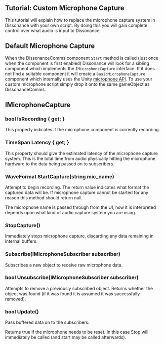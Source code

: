 ## Tutorial: Custom Microphone Capture

This tutorial will explain how to replace the microphone capture system in Dissonance with your own script. By doing this you will gain complete control over what audio is input to Dissonance.

## Default Microphone Capture

When the DissonanceComms component `Start` method is called (just once when the component is first enabled) Dissonance will look for a sibling component which implements the `IMicrophoneCapture` interface. If it does not find a suitable component it will create a `BasicMicrophoneCapture` component which internally uses the Unity [microphone API](https://docs.unity3d.com/ScriptReference/Microphone.html). To use your custom microphone script simply drop it onto the same gameObject as DissonanceComms.

## IMicrophoneCapture

### bool IsRecording { get; }

This property indicates if the microphone component is currently recording.

### TimeSpan Latency { get; }

This property should give the estimated latency of the microphone capture system. This is the total time from audio physically hitting the microphone hardware to the data being passed on to subscribers.

### WaveFormat StartCapture(string mic_name)

Attempt to begin recording. The return value indicates what format the captured data will be. If microphone capture cannot be started for any reason this method should return null.

The microphone name is passed through from the UI, how it is interpreted depends upon what kind of audio capture system you are using.

### StopCapture()

Immediately stops microphone capture, discarding any data remaining in internal buffers.

### Subscribe(IMicrophoneSubscriber subscriber)

Subscribes a new object to receive raw microphone data.

### bool Unsubscribe(IMicrophoneSubscriber subscriber)

Attempts to remove a previously subscribed object. Returns whether the object was found (if it was found it is assumed it was successfully removed). 

### bool Update()

Pass buffered data on to the subscribers.

Returns true if the microphone needs to be reset. In this case Stop will immediately be called (and start may be called afterwards).